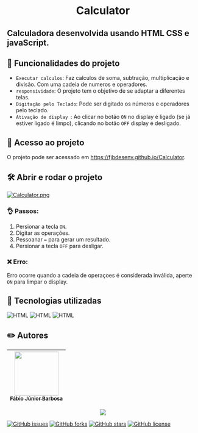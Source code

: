 <h1 align="center"> Calculator </h1>

## Calculadora desenvolvida usando HTML CSS e javaScript.

## 🔨 Funcionalidades do projeto
- `Executar calculos`: Faz calculos de soma, subtração, multiplicação e divisão. Com uma cadeia de numeros e operadores.
- `responsividade`: O projeto tem o objetivo de se adaptar a diferentes telas.
- `Digitação pelo Teclado`: Pode ser digitado os números e operadores pelo teclado.
- `Ativação de display `: Ao clicar no botão `ON` no display é ligado (se já estiver ligado é limpo), clicando no botão `OFF` display é desligado.

## 📁 Acesso ao projeto
O projeto pode ser acessado em https://fjbdesenv.github.io/Calculator.

## 🛠️ Abrir e rodar o projeto
[![Calculator.png](https://i.postimg.cc/WpqdXtRh/Calculator.png)](https://postimg.cc/c6Z1JxLS)

### 👌 Passos:
1. Persionar a tecla `ON`.
2. Digitar as operações.
3. Pessoanar `=` para gerar um resultado.
1. Persionar a tecla `OFF` para desligar.

### ❌ Erro:
Erro ocorre quando a cadeia de operaçoes é considerada inválida, aperte `ON` para limpar o display.

## 👀 Tecnologias utilizadas
![HTML](https://img.shields.io/badge/HTML-E34F26.svg?logo=html5&logoColor=white)
![HTML](https://img.shields.io/badge/CSS-1572B6.svg?logo=css3&logoColor=white)
![HTML](https://img.shields.io/badge/JavaScript-F7DF1E.svg?logo=javascript&logoColor=black)

## ✏️ Autores
| [<img src="https://avatars.githubusercontent.com/u/110018406?v=4" width=115><br><sub>Fábio Júnior Barbosa</sub>](https://github.com/fjbdesenv) |
| :---: |

<p align="center">
  <img src="http://img.shields.io/static/v1?label=STATUS&message=CONCLUIDO&color=GREEN&style=for-the-badge"/>
</p>

[![GitHub issues](https://img.shields.io/github/issues/fjbdesenv/Calculator)](https://github.com/fjbdesenv/Calculator/issues)
[![GitHub forks](https://img.shields.io/github/forks/fjbdesenv/Calculator)](https://github.com/fjbdesenv/Calculator/network)
[![GitHub stars](https://img.shields.io/github/stars/fjbdesenv/Calculator)](https://github.com/fjbdesenv/Calculator/stargazers)
[![GitHub license](https://img.shields.io/github/license/fjbdesenv/Calculator)](https://github.com/fjbdesenv/Calculator/blob/main/LICENSE)
